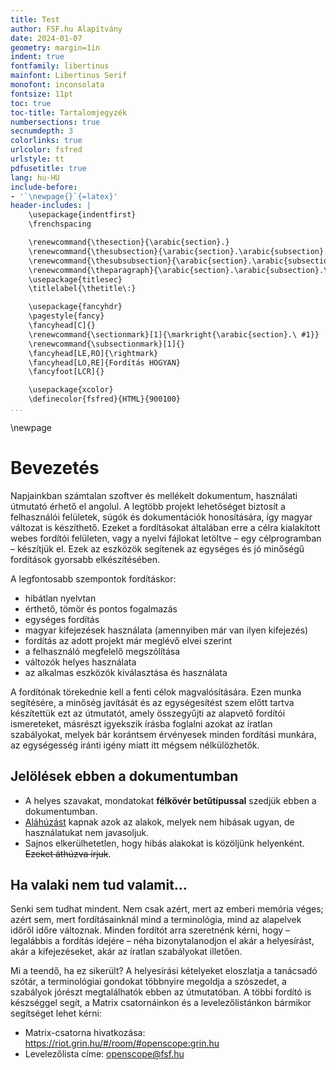 ```yaml
---
title: Test
author: FSF.hu Alapítvány
date: 2024-01-07
geometry: margin=1in
indent: true
fontfamily: libertinus
mainfont: Libertinus Serif
monofont: inconsolata
fontsize: 11pt
toc: true
toc-title: Tartalomjegyzék
numbersections: true
secnumdepth: 3
colorlinks: true
urlcolor: fsfred
urlstyle: tt
pdfusetitle: true
lang: hu-HU
include-before:
- '`\newpage{}`{=latex}'
header-includes: |
    \usepackage{indentfirst}
    \frenchspacing

    \renewcommand{\thesection}{\arabic{section}.}
    \renewcommand{\thesubsection}{\arabic{section}.\arabic{subsection}.}
    \renewcommand{\thesubsubsection}{\arabic{section}.\arabic{subsection}.\arabic{subsubsection}.}
    \renewcommand{\theparagraph}{\arabic{section}.\arabic{subsection}.\arabic{subsubsection}.\arabic{paragraph}.}
    \usepackage{titlesec}
    \titlelabel{\thetitle\:}

    \usepackage{fancyhdr}
    \pagestyle{fancy}
    \fancyhead[C]{}
    \renewcommand{\sectionmark}[1]{\markright{\arabic{section}.\ #1}}
    \renewcommand{\subsectionmark}[1]{}
    \fancyhead[LE,RO]{\rightmark}
    \fancyhead[LO,RE]{Fordítás HOGYAN}
    \fancyfoot[LCR]{}

    \usepackage{xcolor}
    \definecolor{fsfred}{HTML}{900100}
...
```

\newpage 

# Bevezetés

Napjainkban számtalan szoftver és mellékelt dokumentum, használati útmutató érhető el angolul. A legtöbb projekt lehetőséget biztosít a felhasználói felületek, súgók és dokumentációk honosítására, így magyar változat is készíthető. Ezeket a fordításokat általában erre a célra kialakított webes fordítói felületen, vagy a nyelvi fájlokat letöltve – egy célprogramban – készítjük el. Ezek az eszközök segítenek az egységes és jó minőségű fordítások gyorsabb elkészítésében.

A legfontosabb szempontok fordításkor:

 - hibátlan nyelvtan
 - érthető, tömör és pontos fogalmazás
 - egységes fordítás
 - magyar kifejezések használata (amennyiben már van ilyen kifejezés)
 - fordítás az adott projekt már meglévő elvei szerint
 - a felhasználó megfelelő megszólítása
 - változók helyes használata
 - az alkalmas eszközök kiválasztása és használata

A fordítónak törekednie kell a fenti célok magvalósítására. Ezen munka segítésére, a minőség javítását és az egységesítést szem előtt tartva készítettük ezt az útmutatót, amely összegyűjti az alapvető fordítói ismereteket, másrészt igyekszik írásba foglalni azokat az íratlan szabályokat, melyek bár korántsem érvényesek minden fordítási munkára, az egységesség iránti igény miatt itt mégsem nélkülözhetők.

## Jelölések ebben a dokumentumban

 - A helyes szavakat, mondatokat **félkövér betűtípussal** szedjük ebben a dokumentumban.
 - <u>Aláhúzást</u> kapnak azok az alakok, melyek nem hibásak ugyan, de használatukat nem javasoljuk.
 - Sajnos elkerülhetetlen, hogy hibás alakokat is közöljünk helyenként. ~~Ezeket áthúzva írjuk~~.

## Ha valaki nem tud valamit…

Senki sem tudhat mindent. Nem csak azért, mert az emberi memória véges; azért sem, mert fordításainknál mind a terminológia, mind az alapelvek időről időre változnak. Minden fordítót arra szeretnénk kérni, hogy – legalábbis a fordítás idejére – néha bizonytalanodjon el akár a helyesírást, akár a kifejezéseket, akár az íratlan szabályokat illetően.

Mi a teendő, ha ez sikerült? A helyesírási kételyeket eloszlatja a tanácsadó szótár, a terminológiai gondokat többnyire megoldja a szószedet, a szabályok jórészt megtalálhatók ebben az útmutatóban. A többi fordító is készséggel segít, a Matrix csatornáinkon és a levelezőlistánkon bármikor segítséget lehet kérni:

 - Matrix-csatorna hivatkozása: <https://riot.grin.hu/#/room/#openscope:grin.hu>
 - Levelezőlista címe: <openscope@fsf.hu>
